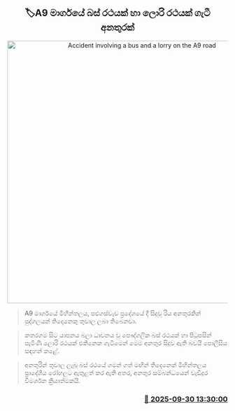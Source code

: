<p align='center'><b><h2 align='center' title='Accident involving a bus and a lorry on the A9 road'>🏷‍A9 මාර්ගයේ බස් රථයක් හා ලොරි රථයක් ගැටී අනතුරක්</h2></b></p>
<p align='center'><img src='https://helakuru.sgp1.cdn.digitaloceanspaces.com/esana/images/lib/accident-new.jpg' width='600' alt='Accident involving a bus and a lorry on the A9 road'></p>

> A9 මාර්ගයේ මිහින්තලය, පළුගස්වැව ප්‍රදේශයේ දී සිදුවූ රිය අනතුරකින් පුද්ගලයන් තිදෙනෙකු තුවාල ලබා තිබෙනවා.

> කතරගම සිට යාපනය බලා ධාවනය වූ පෞද්ගලික බස් රථයක් හා පිටුපසින් පැමිණි ලොරි රථයක් එකිනෙක ගැටීමෙන් මෙම අනතුර සිදුව ඇති බවයි පොලීසිය සඳහන් කළේ.

> අනතුරින් තුවාල ලැබූ බස් රථයේ ගමන් ගත් මඟින් තිදෙනෙක් මිහින්තලය ප්‍රාදේශීය රෝහලට ඇතුළත් කර ඇති අතර, අනතුර සම්බන්ධයෙන් වැඩිදුර විමර්ශන ක්‍රියාත්මකයි.



<h3 align='right'><a href='https://www.helakuru.lk/esana/p/114100/'>📅 2025-09-30 13:30:00</a></h3>
